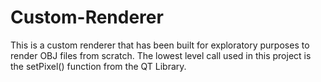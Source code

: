 # Custom-Renderer
This is a custom renderer that has been built for exploratory purposes to render OBJ files from scratch. The lowest level call used
in this project is the setPixel() function from the QT Library. 
